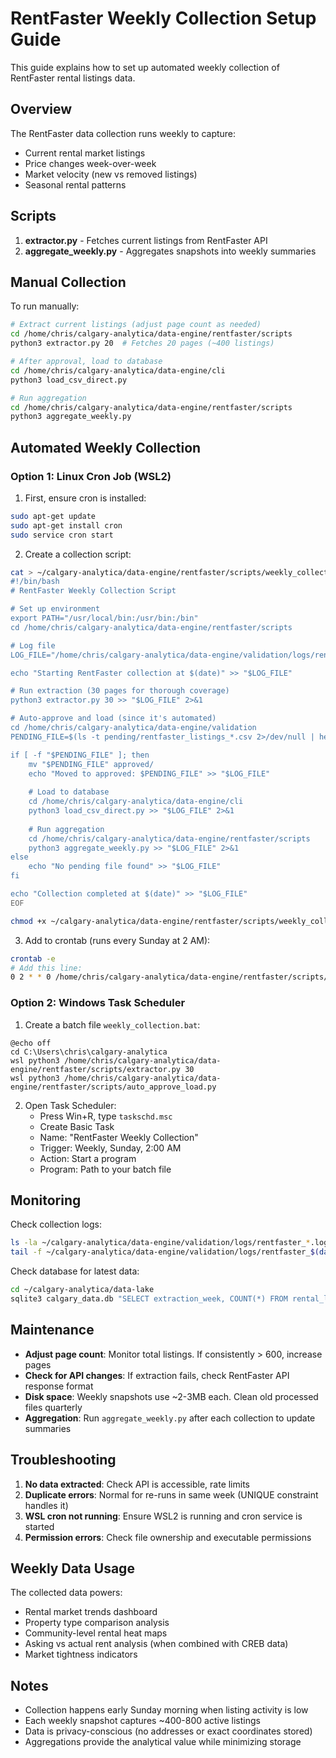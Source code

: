 # RentFaster Weekly Collection Setup Guide

This guide explains how to set up automated weekly collection of RentFaster rental listings data.

## Overview

The RentFaster data collection runs weekly to capture:
- Current rental market listings
- Price changes week-over-week
- Market velocity (new vs removed listings)
- Seasonal rental patterns

## Scripts

1. **extractor.py** - Fetches current listings from RentFaster API
2. **aggregate_weekly.py** - Aggregates snapshots into weekly summaries

## Manual Collection

To run manually:
```bash
# Extract current listings (adjust page count as needed)
cd /home/chris/calgary-analytica/data-engine/rentfaster/scripts
python3 extractor.py 20  # Fetches 20 pages (~400 listings)

# After approval, load to database
cd /home/chris/calgary-analytica/data-engine/cli
python3 load_csv_direct.py

# Run aggregation
cd /home/chris/calgary-analytica/data-engine/rentfaster/scripts
python3 aggregate_weekly.py
```

## Automated Weekly Collection

### Option 1: Linux Cron Job (WSL2)

1. First, ensure cron is installed:
```bash
sudo apt-get update
sudo apt-get install cron
sudo service cron start
```

2. Create a collection script:
```bash
cat > ~/calgary-analytica/data-engine/rentfaster/scripts/weekly_collection.sh << 'EOF'
#!/bin/bash
# RentFaster Weekly Collection Script

# Set up environment
export PATH="/usr/local/bin:/usr/bin:/bin"
cd /home/chris/calgary-analytica/data-engine/rentfaster/scripts

# Log file
LOG_FILE="/home/chris/calgary-analytica/data-engine/validation/logs/rentfaster_$(date +%Y%m%d).log"

echo "Starting RentFaster collection at $(date)" >> "$LOG_FILE"

# Run extraction (30 pages for thorough coverage)
python3 extractor.py 30 >> "$LOG_FILE" 2>&1

# Auto-approve and load (since it's automated)
cd /home/chris/calgary-analytica/data-engine/validation
PENDING_FILE=$(ls -t pending/rentfaster_listings_*.csv 2>/dev/null | head -1)

if [ -f "$PENDING_FILE" ]; then
    mv "$PENDING_FILE" approved/
    echo "Moved to approved: $PENDING_FILE" >> "$LOG_FILE"
    
    # Load to database
    cd /home/chris/calgary-analytica/data-engine/cli
    python3 load_csv_direct.py >> "$LOG_FILE" 2>&1
    
    # Run aggregation
    cd /home/chris/calgary-analytica/data-engine/rentfaster/scripts
    python3 aggregate_weekly.py >> "$LOG_FILE" 2>&1
else
    echo "No pending file found" >> "$LOG_FILE"
fi

echo "Collection completed at $(date)" >> "$LOG_FILE"
EOF

chmod +x ~/calgary-analytica/data-engine/rentfaster/scripts/weekly_collection.sh
```

3. Add to crontab (runs every Sunday at 2 AM):
```bash
crontab -e
# Add this line:
0 2 * * 0 /home/chris/calgary-analytica/data-engine/rentfaster/scripts/weekly_collection.sh
```

### Option 2: Windows Task Scheduler

1. Create a batch file `weekly_collection.bat`:
```batch
@echo off
cd C:\Users\chris\calgary-analytica
wsl python3 /home/chris/calgary-analytica/data-engine/rentfaster/scripts/extractor.py 30
wsl python3 /home/chris/calgary-analytica/data-engine/rentfaster/scripts/auto_approve_load.py
```

2. Open Task Scheduler:
   - Press Win+R, type `taskschd.msc`
   - Create Basic Task
   - Name: "RentFaster Weekly Collection"
   - Trigger: Weekly, Sunday, 2:00 AM
   - Action: Start a program
   - Program: Path to your batch file

## Monitoring

Check collection logs:
```bash
ls -la ~/calgary-analytica/data-engine/validation/logs/rentfaster_*.log
tail -f ~/calgary-analytica/data-engine/validation/logs/rentfaster_$(date +%Y%m%d).log
```

Check database for latest data:
```bash
cd ~/calgary-analytica/data-lake
sqlite3 calgary_data.db "SELECT extraction_week, COUNT(*) FROM rental_listings_snapshot GROUP BY extraction_week ORDER BY extraction_week DESC LIMIT 5;"
```

## Maintenance

- **Adjust page count**: Monitor total listings. If consistently > 600, increase pages
- **Check for API changes**: If extraction fails, check RentFaster API response format
- **Disk space**: Weekly snapshots use ~2-3MB each. Clean old processed files quarterly
- **Aggregation**: Run `aggregate_weekly.py` after each collection to update summaries

## Troubleshooting

1. **No data extracted**: Check API is accessible, rate limits
2. **Duplicate errors**: Normal for re-runs in same week (UNIQUE constraint handles it)
3. **WSL cron not running**: Ensure WSL2 is running and cron service is started
4. **Permission errors**: Check file ownership and executable permissions

## Weekly Data Usage

The collected data powers:
- Rental market trends dashboard
- Property type comparison analysis
- Community-level rental heat maps
- Asking vs actual rent analysis (when combined with CREB data)
- Market tightness indicators

## Notes

- Collection happens early Sunday morning when listing activity is low
- Each weekly snapshot captures ~400-800 active listings
- Data is privacy-conscious (no addresses or exact coordinates stored)
- Aggregations provide the analytical value while minimizing storage